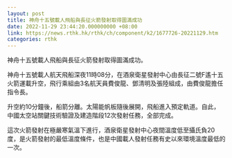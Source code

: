 ```yaml
---
layout: post
title: 神舟十五號載人飛船與長征火箭發射取得圖滿成功
date: 2022-11-29 23:44:20.000000000 +08:00
link: https://news.rthk.hk/rthk/ch/component/k2/1677726-20221129.htm
categories: rthk
---
```


神舟十五號載人飛船與長征火箭發射取得圖滿成功。

神舟十五號載人航天飛船深夜11時08分，在酒泉衛星發射中心由長征二號F遙十五火箭運載升空，飛行乘組由3名航天員費俊龍、鄧清明及張陸組成，由費俊龍擔任指令長。

升空約10分鐘後，船箭分離。太陽能帆板隨後展開，飛船進入預定軌道。自此，中國太空站關鍵技術驗證及建造階段12次發射任務，全部完成。

這次火箭發射在極嚴寒氣溫下進行，酒泉衛星發射中心夜間溫度低至攝氏負20度，是火箭發射的最低溫度條件，也是中國載人發射任務有史以來環境溫度最低的一次。

